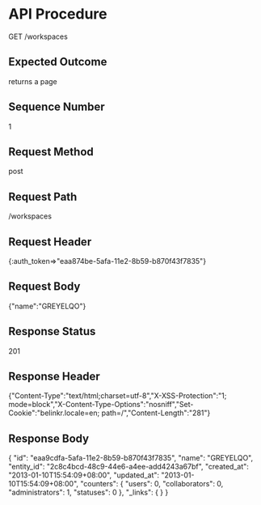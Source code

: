 # API Procedure
GET /workspaces
## Expected Outcome
returns a page
## Sequence Number
1
## Request Method
post
## Request Path
/workspaces
## Request Header
{:auth_token=>"eaa874be-5afa-11e2-8b59-b870f43f7835"}
## Request Body
{"name":"GREYELQO"}

## Response Status
201
## Response Header
{"Content-Type":"text/html;charset=utf-8","X-XSS-Protection":"1; mode=block","X-Content-Type-Options":"nosniff","Set-Cookie":"belinkr.locale=en; path=/","Content-Length":"281"}

## Response Body
{
  "id": "eaa9cdfa-5afa-11e2-8b59-b870f43f7835",
  "name": "GREYELQO",
  "entity_id": "2c8c4bcd-48c9-44e6-a4ee-add4243a67bf",
  "created_at": "2013-01-10T15:54:09+08:00",
  "updated_at": "2013-01-10T15:54:09+08:00",
  "counters": {
    "users": 0,
    "collaborators": 0,
    "administrators": 1,
    "statuses": 0
  },
  "_links": {
  }
}
